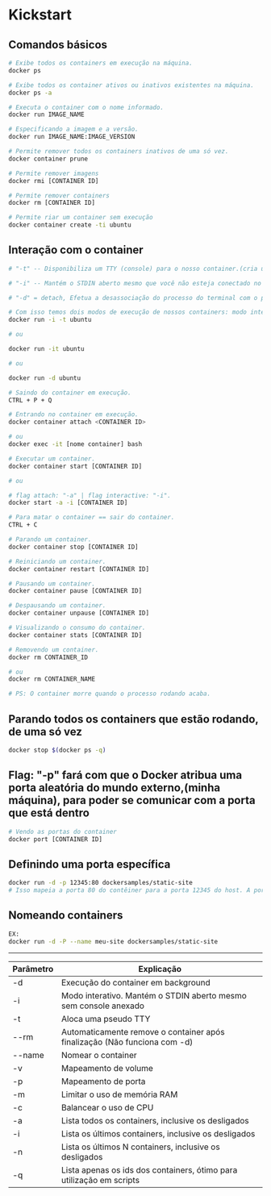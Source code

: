 # Kickstart

## Comandos básicos 

```bash
# Exibe todos os containers em execução na máquina.
docker ps

# Exibe todos os container ativos ou inativos existentes na máquina.
docker ps -a
```

```bash
# Executa o container com o nome informado.
docker run IMAGE_NAME

# Especificando a imagem e a versão.
docker run IMAGE_NAME:IMAGE_VERSION
```

```bash
# Permite remover todos os containers inativos de uma só vez.
docker container prune

# Permite remover imagens
docker rmi [CONTAINER ID]
```

```bash
# Permite remover containers
docker rm [CONTAINER ID]

# Permite riar um container sem execução 
docker container create -ti ubuntu
```

## Interação com o container
```bash
# "-t" -- Disponibiliza um TTY (console) para o nosso container.(cria um terminal)

# "-i" -- Mantém o STDIN aberto mesmo que você não esteja conectado no container.(não te deixa preso no terminal, fica interativo)

# "-d" = detach, Efetua a desassociação do processo do terminal com o processo do container

# Com isso temos dois modos de execução de nossos containers: modo interativo ou daemonizando o container.
docker run -i -t ubuntu

# ou

docker run -it ubuntu

# ou

docker run -d ubuntu
```

```bash
# Saindo do container em execução.
CTRL + P + Q

# Entrando no container em execução.
docker container attach <CONTAINER ID>

# ou
docker exec -it [nome container] bash
```

```bash
# Executar um container.
docker container start [CONTAINER ID] 

# ou

# flag attach: "-a" | flag interactive: "-i".
docker start -a -i [CONTAINER ID] 

# Para matar o container == sair do container.
CTRL + C
```

```bash
# Parando um container.
docker container stop [CONTAINER ID]

# Reiniciando um container.
docker container restart [CONTAINER ID]
```

```bash
# Pausando um container.
docker container pause [CONTAINER ID]

# Despausando um container.
docker container unpause [CONTAINER ID]
```

```bash
# Visualizando o consumo do container.
docker container stats [CONTAINER ID]

# Removendo um container.
docker rm CONTAINER_ID

# ou
docker rm CONTAINER_NAME

# PS: O container morre quando o processo rodando acaba.
```

## Parando todos os containers que estão rodando, de uma só vez
```bash
docker stop $(docker ps -q)
```

## Flag: "-p" fará com que o Docker atribua uma porta aleatória do mundo externo,(minha máquina), para poder se comunicar com a porta que está dentro 

```bash
# Vendo as portas do container
docker port [CONTAINER ID]
```

## Definindo uma porta específica
```bash
docker run -d -p 12345:80 dockersamples/static-site
# Isso mapeia a porta 80 do contêiner para a porta 12345 do host. A porta 80 do contêiner será exposta externamente como a porta 80 do host.
```

## Nomeando containers
```bash
EX:
docker run -d -P --name meu-site dockersamples/static-site
```
---
Parâmetro | Explicação
---------|----------|
-d | Execução do container em background
-i| Modo interativo. Mantém o STDIN aberto mesmo sem console anexado
-t| Aloca uma pseudo TTY
--rm | Automaticamente remove o container após finalização (Não funciona com -d)
--name | Nomear o container
-v | Mapeamento de volume
-p | Mapeamento de porta
-m | Limitar o uso de memória RAM
-c | Balancear o uso de CPU
-a | Lista todos os containers, inclusive os desligados
-i | Lista os últimos containers, inclusive os desligados
-n | Lista os últimos N containers, inclusive os desligados
-q | Lista apenas os ids dos containers, ótimo para utilização em scripts
